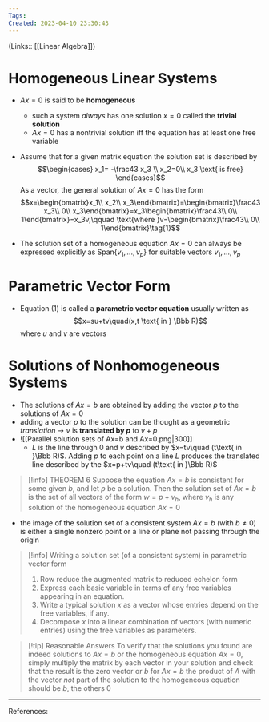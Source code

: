 ```yaml
---
Tags: 
Created: 2023-04-10 23:30:43
---
```

(Links:: [[Linear Algebra]])
# Homogeneous Linear Systems
- $Ax=0$ is said to be **homogeneous**
	- such a system *always* has one solution $x=0$ called the **trivial solution**
	- $Ax=0$ has a nontrivial solution iff the equation has at least one free variable
- Assume that for a given matrix equation the solution set is described by 
  $$\begin{cases}
  x_1= -\frac43 x_3 \\
  x_2=0\\
  x_3 \text{ is free}
  \end{cases}$$
  As a vector, the general solution of $Ax=0$ has the form
  $$x=\begin{bmatrix}x_1\\ x_2\\ x_3\end{bmatrix}=\begin{bmatrix}\frac43 x_3\\ 0\\ x_3\end{bmatrix}=x_3\begin{bmatrix}\frac43\\ 0\\ 1\end{bmatrix}=x_3v,\qquad \text{where }v=\begin{bmatrix}\frac43\\ 0\\ 1\end{bmatrix}\tag{1}$$

- The solution set of a homogeneous equation $Ax=0$ can always be expressed explicitly as Span$\{v_1,...,v_p\}$ for suitable vectors $v_1,...,v_p$
# Parametric Vector Form
- Equation $(1)$ is called a **parametric vector equation** usually written as $$x=su+tv\quad(x,t \text{ in } \Bbb R)$$ where $u$ and $v$ are vectors
# Solutions of Nonhomogeneous Systems
- The solutions of $Ax=b$ are obtained by adding the vector $p$ to the solutions of $Ax=0$
- adding a vector $p$ to the solution can be thought as a geometric *translation* -> $v$ is **translated by $p$** to $v+p$
- ![[Parallel solution sets of Ax=b and Ax=0.png|300]]
	- $L$ is the line through $0$ and $v$ described by $x=tv\quad (t\text{ in }\Bbb R)$. Adding $p$ to each point on a line $L$ produces the translated line described by the $x=p+tv\quad (t\text{ in }\Bbb R)$

> [!info] THEOREM 6
> Suppose the equation $Ax=b$ is consistent for some given $b$, and let $p$ be a solution. Then the solution set of $Ax=b$ is the set of all vectors of the form $w=p+v_h$, where $v_h$ is any solution of the homogeneous equation $Ax=0$

- the image of the solution set of a consistent system $Ax=b$ (with $b\neq 0$) is either a single nonzero point or a line or plane not passing through the origin

> [!info] Writing a solution set (of a consistent system) in parametric vector form
> 1. Row reduce the augmented matrix to reduced echelon form
> 2. Express each basic variable in terms of any free variables appearing in an equation.
> 3. Write a typical solution $x$ as a vector whose entries depend on the free variables, if any.
> 4. Decompose $x$ into a linear combination of vectors (with numeric entries) using the free variables as parameters.

> [!tip] Reasonable Answers
> To verify that the solutions you found are indeed solutions to $Ax=b$ or the homogeneous equation $Ax=0$, simply multiply the matrix by each vector in your solution and check that the result is the zero vector or $b$
> 	for $Ax=b$ the product of $A$ with the vector *not* part of the solution to the homogeneous equation should be $b$, the others $0$

---
References:
